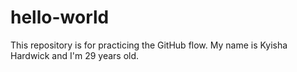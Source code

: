 # hello-world
This repository is for practicing the GitHub flow. 
My name is Kyisha Hardwick and I'm 29 years old. 
